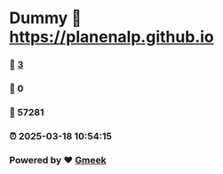# Dummy :link: https://planenalp.github.io 
### :page_facing_up: [3](https://planenalp.github.io/tag.html) 
### :speech_balloon: 0 
### :hibiscus: 57281 
### :alarm_clock: 2025-03-18 10:54:15 
### Powered by :heart: [Gmeek](https://github.com/Meekdai/Gmeek)
